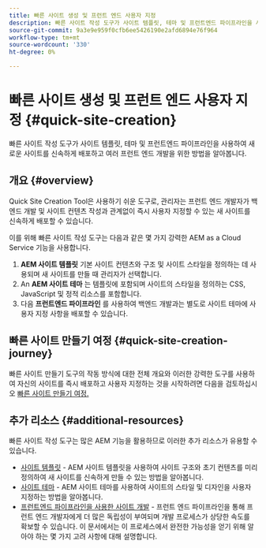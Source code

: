 ```yaml
---
title: 빠른 사이트 생성 및 프런트 엔드 사용자 지정
description: 빠른 사이트 작성 도구가 사이트 템플릿, 테마 및 프런트엔드 파이프라인을 사용하여 새로운 사이트를 신속하게 배포하고 여러 프런트 엔드 개발을 위한 방법을 알아봅니다.
source-git-commit: 9a3e9e959f0cfb6ee5426190e2afd6894e76f964
workflow-type: tm+mt
source-wordcount: '330'
ht-degree: 0%

---
```



# 빠른 사이트 생성 및 프런트 엔드 사용자 지정 {#quick-site-creation}

빠른 사이트 작성 도구가 사이트 템플릿, 테마 및 프런트엔드 파이프라인을 사용하여 새로운 사이트를 신속하게 배포하고 여러 프런트 엔드 개발을 위한 방법을 알아봅니다.

## 개요 {#overview}

Quick Site Creation Tool은 사용하기 쉬운 도구로, 관리자는 프런트 엔드 개발자가 백엔드 개발 및 사이트 컨텐츠 작성과 관계없이 즉시 사용자 지정할 수 있는 새 사이트를 신속하게 배포할 수 있습니다.

이를 위해 빠른 사이트 작성 도구는 다음과 같은 몇 가지 강력한 AEM as a Cloud Service 기능을 사용합니다.

1. **AEM 사이트 템플릿** 기본 사이트 컨텐츠와 구조 및 사이트 스타일을 정의하는 데 사용되며 새 사이트를 만들 때 관리자가 선택합니다.
1. An **AEM 사이트 테마** 는 템플릿에 포함되며 사이트의 스타일을 정의하는 CSS, JavaScript 및 정적 리소스를 포함합니다.
1. 다음 **프런트엔드 파이프라인** 를 사용하여 백엔드 개발과는 별도로 사이트 테마에 사용자 지정 사항을 배포할 수 있습니다.

## 빠른 사이트 만들기 여정 {#quick-site-creation-journey}

빠른 사이트 만들기 도구의 작동 방식에 대한 전체 개요와 이러한 강력한 도구를 사용하여 자신의 사이트를 즉시 배포하고 사용자 지정하는 것을 시작하려면 다음을 검토하십시오 [빠른 사이트 만들기 여정.](/help/journey-sites/quick-site/overview.md)

## 추가 리소스 {#additional-resources}

빠른 사이트 작성 도구는 많은 AEM 기능을 활용하므로 이러한 추가 리소스가 유용할 수 있습니다.

* [사이트 템플릿](/help/sites-cloud/administering/site-creation/site-templates.md) - AEM 사이트 템플릿을 사용하여 사이트 구조와 초기 컨텐츠를 미리 정의하여 새 사이트를 신속하게 만들 수 있는 방법을 알아봅니다.
* [사이트 테마](/help/sites-cloud/administering/site-creation/site-themes.md) - AEM 사이트 테마를 사용하여 사이트의 스타일 및 디자인을 사용자 지정하는 방법을 알아봅니다.
* [프런트엔드 파이프라인을 사용한 사이트 개발](/help/implementing/developing/introduction/developing-with-front-end-pipelines.md) - 프런트 엔드 파이프라인을 통해 프런트 엔드 개발자에게 더 많은 독립성이 부여되며 개발 프로세스가 상당한 속도를 확보할 수 있습니다. 이 문서에서는 이 프로세스에서 완전한 가능성을 얻기 위해 알아야 하는 몇 가지 고려 사항에 대해 설명합니다.
